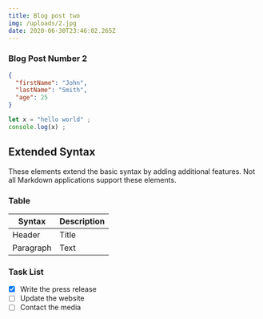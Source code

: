 ```yaml
---
title: Blog post two
img: /uploads/2.jpg
date: 2020-06-30T23:46:02.265Z
---
```

### Blog Post Number 2
```json
{
  "firstName": "John",
  "lastName": "Smith",
  "age": 25
}
```
```javascript
let x = "hello world" ;
console.log(x) ;
```
## Extended Syntax

These elements extend the basic syntax by adding additional features. Not all Markdown applications support these elements.
### Table

| Syntax | Description |
| ----------- | --------- |
| Header | Title |
| Paragraph | Text |

### Task List

- [x] Write the press release
- [ ] Update the website
- [ ] Contact the media
